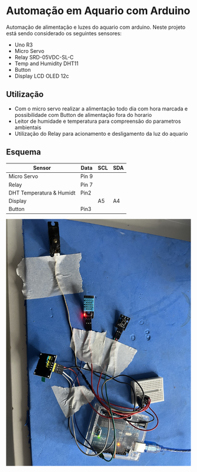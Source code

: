 # Automação em Aquario com Arduino
 Automação de alimentação e luzes do aquario com arduino.
Neste projeto está sendo considerado os seguintes sensores:
- Uno R3
- Micro Servo
- Relay SRD-05VDC-SL-C
- Temp and Humidity DHT11
- Button
- Display LCD OLED 12c

## Utilização

- Com o micro servo realizar a alimentação todo dia com hora marcada e possibilidade com Button de alimentação fora do horario
- Leitor de humidade e temperatura para compreensão do parametros ambientais
- Utilização do Relay para acionamento e desligamento da luz do aquario
  
## Esquema
| Sensor | Data | SCL | SDA |
| ------ | ------ | ------ | ------ |
|Micro Servo| Pin 9|
|Relay|Pin 7|
|DHT Temperatura & Humidt|Pin2|
|Display||A5|A4|
|Button|Pin3

![Esquema do Proketo](https://github.com/danielfmoraes/aquario_automacao/blob/main/7CCBCC91-4B92-432A-8861-06958141244B.jpg?raw=true)



